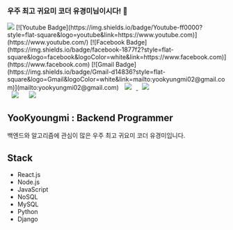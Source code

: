 ### 우주 최고 귀요미 코더 유경미님이시다! 👋

<img src="https://img.shields.io/badge/Android-3DDC84?style=flat-square&logo=Android&logoColor=white"/>
[![Youtube Badge](https://img.shields.io/badge/Youtube-ff0000?style=flat-square&logo=youtube&link=https://www.youtube.com)](https://www.youtube.com/)
[![Facebook Badge](https://img.shields.io/badge/facebook-1877f2?style=flat-square&logo=facebook&logoColor=white&link=https://www.facebook.com)](https://www.facebook.com)
[![Gmail Badge](https://img.shields.io/badge/Gmail-d14836?style=flat-square&logo=Gmail&logoColor=white&link=mailto:yookyungmi02@gmail.com)](mailto:yookyungmi02@gmail.com)
<a href="https://instagram.com">
    <img 
        src="http://img.shields.io/badge/-Instagram-black?style=flat&logo=Instagram&link=https://github.com/YooKyungmi"
        style="height : auto; margin-left : 10px; margin-right : 10px;"/>
</a>
<a href="https://naver.comr">
    <img 
        src="http://img.shields.io/badge/-Tech%20Blog-655ced?style=flat&logo=github&link=https://naver.com"
        style="height : auto; margin-left : 10px; margin-right : 10px;"/>
</a>
<div>
    <img 
        src="https://hits.seeyoufarm.com/api/count/incr/badge.svg?url=https://github.com/YooKyungmi"
        style="height : auto; margin-left : 10px; margin-right : 10px;"/>
    <img 
        src="https://img.shields.io/github/followers/YooKyungmi?label=YooKyungmi%20Followers&style=social"
        style="height : auto; margin-left : 10px; margin-right : 10px;"/>
</div>

## YooKyoungmi : Backend Programmer

백엔드와 알고리즘에 관심이 많은 우주 최고 귀요미 코더 유경미입니다. 

## Stack

- React.js
- Node.js
- JavaScript
- NoSQL
- MySQL
- Python
- Django

<!--
**YooKyungmi/yookyungmi** is a ✨ _special_ ✨ repository because its `README.md` (this file) appears on your GitHub profile.

Here are some ideas to get you started:

- 🔭 I’m currently working on ...
- 🌱 I’m currently learning ...
- 👯 I’m looking to collaborate on ...
- 🤔 I’m looking for help with ...
- 💬 Ask me about ...
- 📫 How to reach me: ...
- 😄 Pronouns: ...
- ⚡ Fun fact: ...
-->

